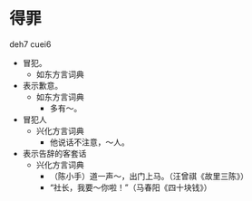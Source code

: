 # 得罪
deh7 cuei6
+ 冒犯。
  * 如东方言词典
+ 表示歉意。
  * 如东方言词典
    - 多有～。
+ 冒犯人
  * 兴化方言词典
    - 他说话不注意，～人。
+ 表示告辞的客套话
  * 兴化方言词典
    - （陈小手）道一声～，出门上马。（汪曾祺《故里三陈》）
    - “社长，我要～你啦！”（马春阳《四十块钱》）
